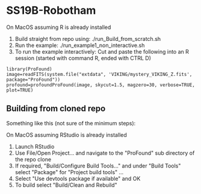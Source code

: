 # SS19B-Robotham
On MacOS assuming R is already installed

1.  Build straight from repo using: ./run_Build_from_scratch.sh
2.  Run the example: ./run_example1_non_interactive.sh
3.  To run the example interactively: Cut and paste the following into an R session (started with command R, ended with CTRL D)
```
library(ProFound)
image=readFITS(system.file("extdata", 'VIKING/mystery_VIKING_Z.fits', package="ProFound"))
profound=profoundProFound(image, skycut=1.5, magzero=30, verbose=TRUE, plot=TRUE)
```
             
Building from cloned repo
-------------------------

Something like this (not sure of the minimum steps):

On MacOS assuming RStudio is already installed

1.  Launch RStudio
2.  Use File/Open Project... and navigate to the "ProFound" sub directory of the repo clone
3.  If required, "Build/Configure Build Tools..." and under "Build Tools" select "Package" for "Project build tools" ...
4.  Select "Use devtools package if available" and OK
5.  To build select "Build/Clean and Rebuild"

